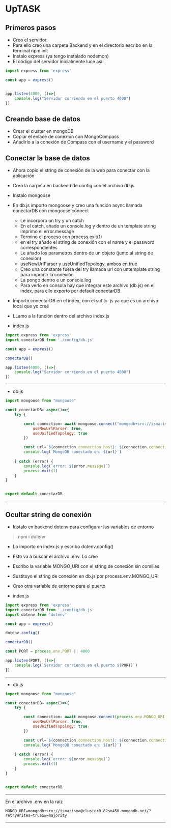 # UpTASK
## Primeros pasos
- Creo el servidor.
- Para ello creo una carpeta Backend y en el directorio escribo en la terminal npm init
- Instalo express (ya tengo instalado nodemon)
- El código del servidor inicialmente luce así:

~~~js
import express from 'express'

const app = express()


app.listen(4000, ()=>{
    console.log("Servidor corriendo en el puerto 4000")
})
~~~
## Creando base de datos
- Crear el cluster en mongoDB
- Copiar el enlace de conexión con MongoCompass
- Añadirlo a la conexión de Compass con el username y el password
## Conectar la base de datos
- Ahora copio el string de conexión de la web para conectar con la aplicación
- Creo la carpeta en backend de config con el archivo db.js
- Instalo mongoose
- En db.js importo mongoose y creo una función async llamada conectarDB con mongoose.connect
    - Le incorporo un try y un catch
    - En el catch, añado un console.log y dentro de un template string imprimo el error.message
    - Termino el proceso con process.exit(1)
    - en el try añado el string de conexión con el name y el password correspondientes
    - Le añado los parametros dentro de un objeto (junto al string de conexión)
    - useNewUrlParser y useUnifiedTopology, ambos en true
    - Creo una constante fuera del try llamada url con untemplate string para imprimir la conexión
    - La pongo dentro e un console.log
    - Para verlo en consola hay que integrar este archivo (db.js) en el index, para ello exporto por default conectarDB
- Importo conectarDB en el index, con el sufijo .js ya que es un archivo local que yo creé
- LLamo a la función dentro del archivo index.js

- index.js
~~~js
import express from 'express'
import conectarDB from './config/db.js'

const app = express()

conectarDB()

app.listen(4000, ()=>{
    console.log("Servidor corriendo en el puerto 4000")
})
~~~
------
- db.js
~~~js
import mongoose from "mongoose"

const conectarDB= async()=>{
    try {

        const connection= await mongoose.connect("mongodb+srv://isma:isma@cluster0.82so450.mongodb.net/?retryWrites=true&w=majority",{
            useNewUrlParser: true,
            useUnifiedTopology: true
        })

        const url=`${connection.connection.host}: ${connection.connection.port}`
        console.log(`MongoDB conectado en: ${url}`)
        
    } catch (error) {
        console.log(`error: ${error.message}`)
        process.exit(1)
    }
}


export default conectarDB
~~~
----

## Ocultar string de conexión
- Instalo en backend dotenv para configurar las variables de entorno
> npm i dotenv 
- Lo importo en index.js y escribo dotenv.config()
- Esto va a buscar el archivo .env. Lo creo
- Escribo la variable MONGO_URI con el string de conexión sin comillas
- Sustituyo el string de conexión en db.js por process.env.MONGO_URI
- Creo otra variable de entorno para el puerto

- index.js
~~~js
import express from 'express'
import conectarDB from './config/db.js'
import dotenv from 'dotenv'

const app = express()

dotenv.config()

conectarDB()

const PORT = process.env.PORT || 4000

app.listen(PORT, ()=>{
    console.log(`Servidor corriendo en el puerto ${PORT}`)
})
~~~
-----
- db.js

~~~js
import mongoose from "mongoose"

const conectarDB= async()=>{
    try {

        const connection= await mongoose.connect(process.env.MONGO_URI,{
            useNewUrlParser: true,
            useUnifiedTopology: true
        })

        const url=`${connection.connection.host}: ${connection.connection.port}`
        console.log(`MongoDB conectado en: ${url}`)
        
    } catch (error) {
        console.log(`error: ${error.message}`)
        process.exit(1)
    }
}


export default conectarDB
~~~
-----
En el archivo .env en la raíz
~~~
MONGO_URI=mongodb+srv://isma:isma@cluster0.82so450.mongodb.net/?retryWrites=true&w=majority
~~~
-------
